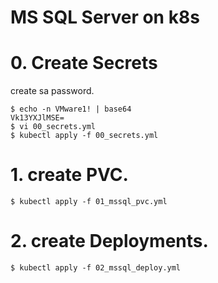 # MS SQL Server on k8s 

# 0. Create Secrets

create sa password.

```
$ echo -n VMware1! | base64
Vk13YXJlMSE=
$ vi 00_secrets.yml
$ kubectl apply -f 00_secrets.yml
```
# 1. create PVC.

```
$ kubectl apply -f 01_mssql_pvc.yml
```

# 2. create Deployments.

```
$ kubectl apply -f 02_mssql_deploy.yml
```

